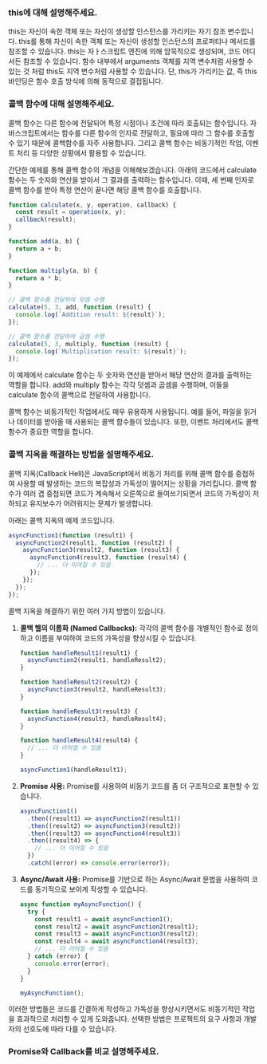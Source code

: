 ### this에 대해 설명해주세요.

this는 자신이 속한 객체 또는 자신이 생성할 인스턴스를 가리키는 자기 참조 변수입니다.
this를 통해 자신이 속한 객체 또는 자신이 생성할 인스턴스의 프로퍼티나 메서드를 참조할 수 있습니다.
this는 자ㅏ스크립트 엔진에 의해 암묵적으로 생성되며, 코드 어디서든 참조할 수 있습니다.
함수 내부에서 arguments 객체를 지역 변수처럼 사용할 수 있는 것 처럼 this도 지역 변수처럼 사용할 수 있습니다. 단, this가 가리키는 값, 즉 this 바인딩은 함수 호출 방식에 의해 동적으로 결접됩니다.

### 콜백 함수에 대해 설명해주세요.

콜백 함수는 다른 함수에 전달되어 특정 시점이나 조건에 따라 호출되는 함수입니다.
자바스크립트에서는 함수를 다른 함수의 인자로 전달하고, 필요에 따라 그 함수를 호출할 수 있기 때문에 콜백함수를 자주 사용합니다. 그리고 콜백 함수는 비동기적인 작업, 이벤트 처리 등 다양한 상황에서 활용할 수 있습니다.

간단한 예제를 통해 콜백 함수의 개념을 이해해보겠습니다.
아래의 코드에서 calculate 함수는 두 숫자와 연산을 받아서 그 결과를 출력하는 함수입니다. 이때, 세 번째 인자로 콜백 함수를 받아 특정 연산이 끝나면 해당 콜백 함수를 호출합니다.

```js
function calculate(x, y, operation, callback) {
  const result = operation(x, y);
  callback(result);
}

function add(a, b) {
  return a + b;
}

function multiply(a, b) {
  return a * b;
}

// 콜백 함수를 전달하여 덧셈 수행
calculate(5, 3, add, function (result) {
  console.log(`Addition result: ${result}`);
});

// 콜백 함수를 전달하여 곱셈 수행
calculate(5, 3, multiply, function (result) {
  console.log(`Multiplication result: ${result}`);
});
```

이 예제에서 calculate 함수는 두 숫자와 연산을 받아서 해당 연산의 결과를 출력하는 역할을 합니다. add와 multiply 함수는 각각 덧셈과 곱셈을 수행하며, 이들을 calculate 함수의 콜백으로 전달하여 사용합니다.

콜백 함수는 비동기적인 작업에서도 매우 유용하게 사용됩니다. 예를 들어, 파일을 읽거나 데이터를 받아올 때 사용되는 콜백 함수들이 있습니다. 또한, 이벤트 처리에서도 콜백 함수가 중요한 역할을 합니다.

### 콜백 지옥을 해결하는 방법을 설명해주세요.

콜백 지옥(Callback Hell)은 JavaScript에서 비동기 처리를 위해 콜백 함수를 중첩하여 사용할 때 발생하는 코드의 복잡성과 가독성이 떨어지는 상황을 가리킵니다. 콜백 함수가 여러 겹 중첩되면 코드가 계속해서 오른쪽으로 들여쓰기되면서 코드의 가독성이 저하되고 유지보수가 어려워지는 문제가 발생합니다.

아래는 콜백 지옥의 예제 코드입니다.

```javascript
asyncFunction1(function (result1) {
  asyncFunction2(result1, function (result2) {
    asyncFunction3(result2, function (result3) {
      asyncFunction4(result3, function (result4) {
        // ... 더 이어질 수 있음
      });
    });
  });
});
```

콜백 지옥을 해결하기 위한 여러 가지 방법이 있습니다.

1. **콜백 헬의 이름화 (Named Callbacks):** 각각의 콜백 함수를 개별적인 함수로 정의하고 이름을 부여하여 코드의 가독성을 향상시킬 수 있습니다.

   ```javascript
   function handleResult1(result1) {
     asyncFunction2(result1, handleResult2);
   }

   function handleResult2(result2) {
     asyncFunction3(result2, handleResult3);
   }

   function handleResult3(result3) {
     asyncFunction4(result3, handleResult4);
   }

   function handleResult4(result4) {
     // ... 더 이어질 수 있음
   }

   asyncFunction1(handleResult1);
   ```

2. **Promise 사용:** Promise를 사용하여 비동기 코드를 좀 더 구조적으로 표현할 수 있습니다.

   ```javascript
   asyncFunction1()
     .then((result1) => asyncFunction2(result1))
     .then((result2) => asyncFunction3(result2))
     .then((result3) => asyncFunction4(result3))
     .then((result4) => {
       // ... 더 이어질 수 있음
     })
     .catch((error) => console.error(error));
   ```

3. **Async/Await 사용:** Promise를 기반으로 하는 Async/Await 문법을 사용하여 코드를 동기적으로 보이게 작성할 수 있습니다.

   ```javascript
   async function myAsyncFunction() {
     try {
       const result1 = await asyncFunction1();
       const result2 = await asyncFunction2(result1);
       const result3 = await asyncFunction3(result2);
       const result4 = await asyncFunction4(result3);
       // ... 더 이어질 수 있음
     } catch (error) {
       console.error(error);
     }
   }

   myAsyncFunction();
   ```

이러한 방법들은 코드를 간결하게 작성하고 가독성을 향상시키면서도 비동기적인 작업을 효과적으로 처리할 수 있게 도와줍니다. 선택한 방법은 프로젝트의 요구 사항과 개발자의 선호도에 따라 다를 수 있습니다.

### Promise와 Callback를 비교 설명해주세요.

```

```
